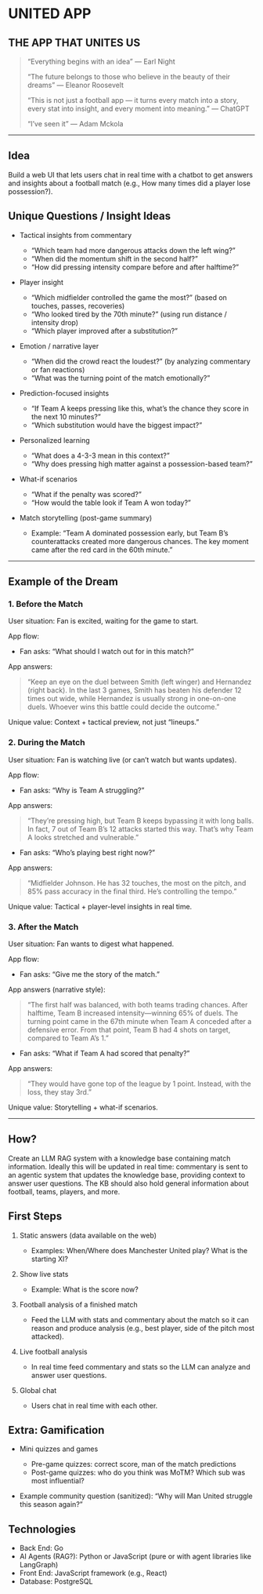# UNITED APP

## THE APP THAT UNITES US

> “Everything begins with an idea” — Earl Night
>
> “The future belongs to those who believe in the beauty of their dreams” — Eleanor Roosevelt
>
> “This is not just a football app — it turns every match into a story, every stat into insight, and every moment into meaning.” — ChatGPT
>
> “I’ve seen it” — Adam Mckola

---

## Idea

Build a web UI that lets users chat in real time with a chatbot to get answers and insights about a football match (e.g., How many times did a player lose possession?).

## Unique Questions / Insight Ideas

- Tactical insights from commentary
  - “Which team had more dangerous attacks down the left wing?”
  - “When did the momentum shift in the second half?”
  - “How did pressing intensity compare before and after halftime?”

- Player insight
  - “Which midfielder controlled the game the most?” (based on touches, passes, recoveries)
  - “Who looked tired by the 70th minute?” (using run distance / intensity drop)
  - “Which player improved after a substitution?”

- Emotion / narrative layer
  - “When did the crowd react the loudest?” (by analyzing commentary or fan reactions)
  - “What was the turning point of the match emotionally?”

- Prediction-focused insights
  - “If Team A keeps pressing like this, what’s the chance they score in the next 10 minutes?”
  - “Which substitution would have the biggest impact?”

- Personalized learning
  - “What does a 4-3-3 mean in this context?”
  - “Why does pressing high matter against a possession-based team?”

- What-if scenarios
  - “What if the penalty was scored?”
  - “How would the table look if Team A won today?”

- Match storytelling (post-game summary)
  - Example: “Team A dominated possession early, but Team B’s counterattacks created more dangerous chances. The key moment came after the red card in the 60th minute.”

---

## Example of the Dream

### 1. Before the Match

User situation: Fan is excited, waiting for the game to start.

App flow:

- Fan asks: “What should I watch out for in this match?”

App answers:
> “Keep an eye on the duel between Smith (left winger) and Hernandez (right back). In the last 3 games, Smith has beaten his defender 12 times out wide, while Hernandez is usually strong in one-on-one duels. Whoever wins this battle could decide the outcome.”

Unique value: Context + tactical preview, not just “lineups.”

### 2. During the Match

User situation: Fan is watching live (or can’t watch but wants updates).

App flow:

- Fan asks: “Why is Team A struggling?”

App answers:
> “They’re pressing high, but Team B keeps bypassing it with long balls. In fact, 7 out of Team B’s 12 attacks started this way. That’s why Team A looks stretched and vulnerable.”

- Fan asks: “Who’s playing best right now?”

App answers:
> “Midfielder Johnson. He has 32 touches, the most on the pitch, and 85% pass accuracy in the final third. He’s controlling the tempo.”

Unique value: Tactical + player-level insights in real time.

### 3. After the Match

User situation: Fan wants to digest what happened.

App flow:

- Fan asks: “Give me the story of the match.”

App answers (narrative style):
> “The first half was balanced, with both teams trading chances. After halftime, Team B increased intensity—winning 65% of duels. The turning point came in the 67th minute when Team A conceded after a defensive error. From that point, Team B had 4 shots on target, compared to Team A’s 1.”

- Fan asks: “What if Team A had scored that penalty?”

App answers:
> “They would have gone top of the league by 1 point. Instead, with the loss, they stay 3rd.”

Unique value: Storytelling + what-if scenarios.

---

## How?

Create an LLM RAG system with a knowledge base containing match information. Ideally this will be updated in real time: commentary is sent to an agentic system that updates the knowledge base, providing context to answer user questions. The KB should also hold general information about football, teams, players, and more.

## First Steps

1. Static answers (data available on the web)
   - Examples: When/Where does Manchester United play? What is the starting XI?

2. Show live stats
   - Example: What is the score now?

3. Football analysis of a finished match
   - Feed the LLM with stats and commentary about the match so it can reason and produce analysis (e.g., best player, side of the pitch most attacked).

4. Live football analysis
   - In real time feed commentary and stats so the LLM can analyze and answer user questions.

5. Global chat
   - Users chat in real time with each other.

## Extra: Gamification

- Mini quizzes and games
  - Pre-game quizzes: correct score, man of the match predictions
  - Post-game quizzes: who do you think was MoTM? Which sub was most influential?

- Example community question (sanitized): “Why will Man United struggle this season again?”

## Technologies

- Back End: Go
- AI Agents (RAG?): Python or JavaScript (pure or with agent libraries like LangGraph)
- Front End: JavaScript framework (e.g., React)
- Database: PostgreSQL
